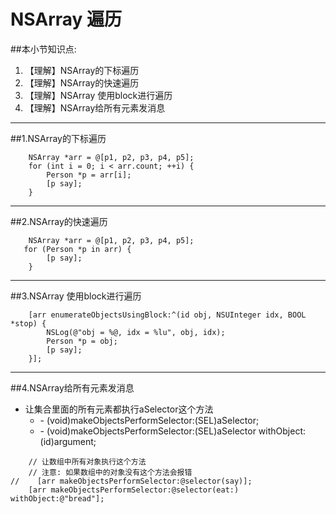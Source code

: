 # NSArray 遍历
##本小节知识点:
1. 【理解】NSArray的下标遍历
2. 【理解】NSArray的快速遍历
3. 【理解】NSArray 使用block进行遍历
4. 【理解】NSArray给所有元素发消息

---


##1.NSArray的下标遍历

```
    NSArray *arr = @[p1, p2, p3, p4, p5];
    for (int i = 0; i < arr.count; ++i) {
        Person *p = arr[i];
        [p say];
    }
```
---

##2.NSArray的快速遍历

```
    NSArray *arr = @[p1, p2, p3, p4, p5];
   for (Person *p in arr) {
        [p say];
    }
```
---


##3.NSArray 使用block进行遍历

```
    [arr enumerateObjectsUsingBlock:^(id obj, NSUInteger idx, BOOL *stop) {
        NSLog(@"obj = %@, idx = %lu", obj, idx);
        Person *p = obj;
        [p say];
    }];
```
---

##4.NSArray给所有元素发消息
- 让集合里面的所有元素都执行aSelector这个方法
    + \- (void)makeObjectsPerformSelector:(SEL)aSelector;
    + \- (void)makeObjectsPerformSelector:(SEL)aSelector withObject:(id)argument;

```
    // 让数组中所有对象执行这个方法
    // 注意: 如果数组中的对象没有这个方法会报错
//    [arr makeObjectsPerformSelector:@selector(say)];
    [arr makeObjectsPerformSelector:@selector(eat:) withObject:@"bread"];
```

